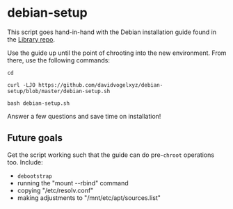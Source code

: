 # debian-setup

This script goes hand-in-hand with the Debian installation guide found in the [Library repo](https://github.com/davidvogelxyz/library).

Use the guide up until the point of chrooting into the new environment. From there, use the following commands:

```
cd

curl -LJO https://github.com/davidvogelxyz/debian-setup/blob/master/debian-setup.sh

bash debian-setup.sh
```

Answer a few questions and save time on installation!

## Future goals

Get the script working such that the guide can do pre-`chroot` operations too. Include:

- `debootstrap`
- running the "mount --rbind" command
- copying "/etc/resolv.conf"
- making adjustments to "/mnt/etc/apt/sources.list"
